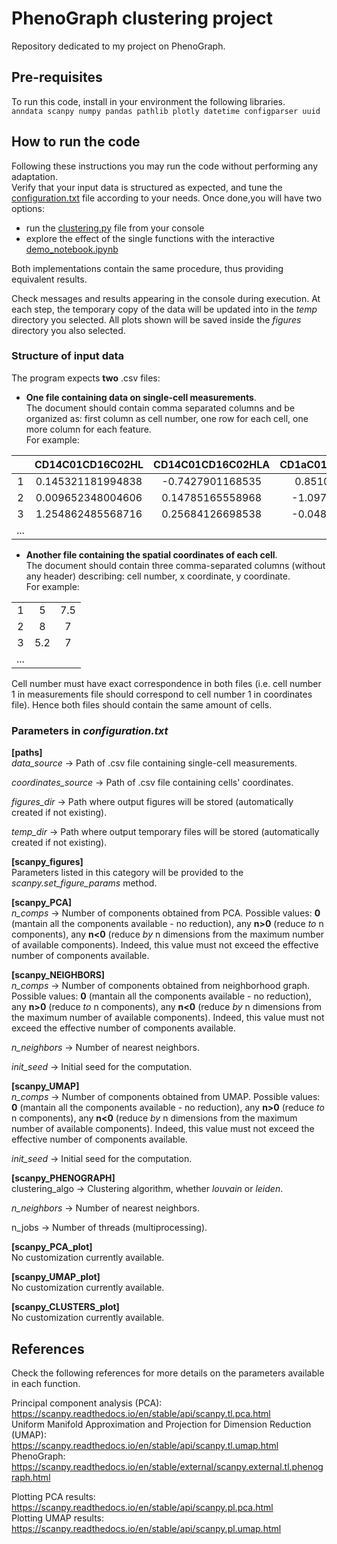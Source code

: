# PhenoGraph clustering project  
Repository dedicated to my project on PhenoGraph.  

## Pre-requisites  
To run this code, install in your environment the following libraries.  
`anndata scanpy numpy pandas pathlib plotly datetime configparser uuid`  

## How to run the code  
Following these instructions you may run the code without performing any adaptation.  
Verify that your input data is structured as expected, and tune the [configuration.txt](./configuration.txt) file according to your needs.
Once done,you will have two options:  
- run the [clustering.py](./clustering.py) file from your console  
- explore the effect of the single functions with the interactive [demo_notebook.ipynb](./demo_notebook.ipynb)  

Both implementations contain the same procedure, thus providing equivalent results.  
   
Check messages and results appearing in the console during execution.
At each step, the temporary copy of the data will be updated into in the *temp* directory you selected.
All plots shown will be saved inside the *figures* directory you also selected.  
 


### Structure of input data  
The program expects **two** .csv files:  
- **One file containing data on single-cell measurements**.  
The document should contain comma separated columns and be organized as: first column as cell number, one row for each cell, one more column for each feature.  
For example:  

|     | CD14C01CD16C02HL  | CD14C01CD16C02HLA | CD1aC01SynCAMC02RB | ... |
|:---:|:-----------------:|:-----------------:|:------------------:|:---:|
|  1  | 0.145321181994838 |  -0.7427901168535 |   0.8510099217044  |     |
|  2  | 0.009652348004606 |  0.14785165558968 |  -1.0977624202569  |     |
|  3  | 1.254862485568716 |  0.25684126698538 |  -0.0489567128639  |     |
| ... |                   |                   |                    |     |  

- **Another file containing the spatial coordinates of each cell**.  
The document should contain three comma-separated columns (without any header) describing: cell number, x coordinate, y coordinate.  
For example:  

|      |     |     |
|:----:|:---:|:---:|
|   1  |  5  | 7.5 |
|   2  |  8  |  7  |
|   3  | 5.2 |  7  |
|  ... |     |     |  

Cell number must have exact correspondence in both files (i.e. cell number 1 in measurements file should correspond to cell number 1 in coordinates file). Hence both files should contain the same amount of cells.  

### Parameters in *configuration.txt*  
**[paths]**  
*data_source* -> Path of .csv file containing single-cell measurements. 
 
*coordinates_source* -> Path of .csv file containing cells' coordinates.  

*figures_dir* -> Path where output figures will be stored (automatically created if not existing).  

*temp_dir* -> Path where output temporary files will be stored (automatically created if not existing). 
  
**[scanpy_figures]**  
Parameters listed in this category will be provided to the *scanpy.set_figure_params* method. 
  
**[scanpy_PCA]**  
*n_comps* -> Number of components obtained from PCA. Possible values: **0** (mantain all the components available - no reduction), any **n>0** (reduce *to* n components), any **n<0** (reduce *by* n dimensions from the maximum number of available components). Indeed, this value must not exceed the effective number of components available.
  
**[scanpy_NEIGHBORS]**  
*n_comps* -> Number of components obtained from neighborhood graph. Possible values: **0** (mantain all the components available - no reduction), any **n>0** (reduce *to* n components), any **n<0** (reduce *by* n dimensions from the maximum number of available components). Indeed, this value must not exceed the effective number of components available.  

*n_neighbors* -> Number of nearest neighbors.  

*init_seed* -> Initial seed for the computation.  
  
**[scanpy_UMAP]**  
*n_comps* -> Number of components obtained from UMAP. Possible values: **0** (mantain all the components available - no reduction), any **n>0** (reduce *to* n components), any **n<0** (reduce *by* n dimensions from the maximum number of available components). Indeed, this value must not exceed the effective number of components available.  

*init_seed* -> Initial seed for the computation.  
  
**[scanpy_PHENOGRAPH]**  
clustering_algo -> Clustering algorithm, whether *louvain* or *leiden*.  

*n_neighbors* -> Number of nearest neighbors.  

n_jobs -> Number of threads (multiprocessing).


**[scanpy_PCA_plot]**  
No customization currently available.  

**[scanpy_UMAP_plot]**  
No customization currently available.  
  
**[scanpy_CLUSTERS_plot]**  
No customization currently available.  
   

## References  
Check the following references for more details on the parameters available in each function.  

  
Principal component analysis (PCA):  
https://scanpy.readthedocs.io/en/stable/api/scanpy.tl.pca.html  
Uniform Manifold Approximation and Projection for Dimension Reduction (UMAP):  
https://scanpy.readthedocs.io/en/stable/api/scanpy.tl.umap.html  
PhenoGraph:  
https://scanpy.readthedocs.io/en/stable/external/scanpy.external.tl.phenograph.html  

  
Plotting PCA results:  
https://scanpy.readthedocs.io/en/stable/api/scanpy.pl.pca.html  
Plotting UMAP results:  
https://scanpy.readthedocs.io/en/stable/api/scanpy.pl.umap.html  